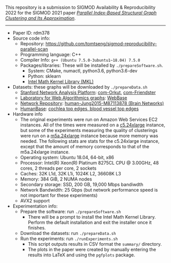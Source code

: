 This repository is a submission to SIGMOD Availability & Reproducibility 2022
for the SIGMOD 2021 paper _[Parallel Index-Based Structural Graph Clustering and
Its Approximation](https://dl.acm.org/doi/abs/10.1145/3448016.3457278)_.

---

- Paper ID: rdm378
- Source code info:
  - Repository: https://github.com/tomtseng/sigmod-reproducibility-parallel-scan
  - Programming language: C++
  - Compiler Info: `g++ (Ubuntu 7.5.0-3ubuntu1~18.04) 7.5.0`
  - Packages/libraries: These will be installed by `./prepareSoftware.sh`.
    - System: CMake, numactl, python3.6, python3.6-dev
    - Python: sklearn
    - [Intel Math Kernel Library (MKL)](https://www.intel.com/content/www/us/en/developer/tools/oneapi/onemkl.html)
- Datasets: these graphs will be downloaded by `./prepareData.sh`
  - [Stanford Network Analysis Platform](https://snap.stanford.edu):
    [com-Orkut](https://snap.stanford.edu/data/com-Orkut.html), [com-Friendster](https://snap.stanford.edu/data/com-Friendster.html)
  - [Laboratory for Web Algorithmics graphs](https://law.di.unimi.it/datasets.php): [WebBase](https://www.cise.ufl.edu/research/sparse/matrices/LAW/webbase-2001.html)
  - [Network Repository](https://networkrepository.com): [human-Jung2015-M87113878 (Brain Networks)](https://networkrepository.com/bn-human-Jung2015-M87113878.php)
  - [HumanBase](https://hb.flatironinstitute.org/): [cochlea top edges, blood vessel top edges](https://hb.flatironinstitute.org/download)
- Hardware info
  - The original experiments were run on Amazon Web Services EC2 instances.  All
    of the times were measured on a
    [c5.24xlarge](https://aws.amazon.com/ec2/instance-types/c5/) instance, but
    some of the experiments measuring the quality of clusterings were run on a
    [m5a.24xlarge](https://aws.amazon.com/ec2/instance-types/m5/) instance
    because more memory was needed. The following stats are stats for the
    c5.24xlarge instance, except that the amount of memory corresponds to that
    of the m5a.24xlarge instance.
  - Operating system: Ubuntu 18.04, 64-bit, x86
  - Processor: Intel(R) Xeon(R) Platinum 8275CL CPU @ 3.00GHz, 48
    cores, 2 threads per core, 2 sockets
  - Caches: 32K L1d, 32K L1i, 1024K L2, 36608K L3
  - Memory: 384 GiB, 2 NUMA nodes
  - Secondary storage: SSD, 200 GB, 19,000 Mbps bandiwdth
  - Network Bandwidth: 25 Gbps (but network performance speed is not important for
    these experiments)
  - AVX2 support
- Experimentation info:
  - Prepare the software: run `./prepareSoftware.sh`
    - There will be a prompt to install the Intel Math Kernel Library. Perform
      the default installation and exit the installer once it finishes.
  - Download the datasets: run `./prepareData.sh`
  - Run the experiments: run `./runExperiments.sh`
    - This script outputs results in CSV format the `summary/` directory.
    - The plots in the paper were created by manually entering the results
      into LaTeX and using the `pgfplots` package.
